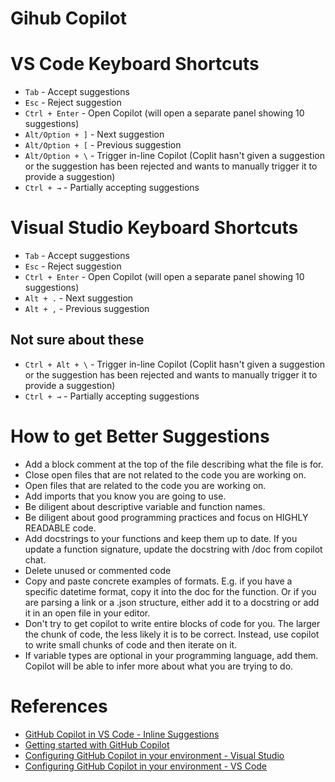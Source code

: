 # Gihub Copilot

# VS Code Keyboard Shortcuts
- `Tab` - Accept suggestions
- `Esc` - Reject suggestion
- `Ctrl + Enter` - Open Copilot (will open a separate panel showing 10 suggestions)
- `Alt/Option + ]` - Next suggestion
- `Alt/Option + [` - Previous suggestion
- `Alt/Option + \` - Trigger in-line Copilot (Coplit hasn't given a suggestion or the suggestion has been rejected and wants to manually trigger it to provide a suggestion)
- `Ctrl + →` - Partially accepting suggestions

# Visual Studio Keyboard Shortcuts
- `Tab` - Accept suggestions
- `Esc` - Reject suggestion
- `Ctrl + Enter` - Open Copilot (will open a separate panel showing 10 suggestions)
- `Alt + .` - Next suggestion
- `Alt + ,` - Previous suggestion

## Not sure about these
- `Ctrl + Alt + \` - Trigger in-line Copilot (Coplit hasn't given a suggestion or the suggestion has been rejected and wants to manually trigger it to provide a suggestion)
- `Ctrl + →` - Partially accepting suggestions

# How to get Better Suggestions
- Add a block comment at the top of the file describing what the file is for.
- Close open files that are not related to the code you are working on.
- Open files that are related to the code you are working on.
- Add imports that you know you are going to use.
- Be diligent about descriptive variable and function names.
- Be diligent about good programming practices and focus on HIGHLY READABLE code.
- Add docstrings to your functions and keep them up to date. If you update a function signature, update the docstring with /doc from copilot chat.
- Delete unused or commented code
- Copy and paste concrete examples of formats. E.g. if you have a specific datetime format, copy it into the doc for the function. Or if you are parsing a link or a .json structure, either add it to a docstring or add it in an open file in your editor.
- Don't try to get copilot to write entire blocks of code for you. The larger the chunk of code, the less likely it is to be correct. Instead, use copilot to write small chunks of code and then iterate on it.
- If variable types are optional in your programming language, add them. Copilot will be able to infer more about what you are trying to do.

# References
 - [GitHub Copilot in VS Code - Inline Suggestions](https://code.visualstudio.com/docs/editor/github-copilot#_inline-suggestions)
 - [Getting started with GitHub Copilot](https://docs.github.com/en/copilot/using-github-copilot/getting-started-with-github-copilot#partially-accepting-suggestions-1)
 - [Configuring GitHub Copilot in your environment - Visual Studio](https://docs.github.com/en/copilot/configuring-github-copilot/configuring-github-copilot-in-your-environment)
 - [Configuring GitHub Copilot in your environment - VS Code](https://docs.github.com/en/copilot/configuring-github-copilot/configuring-github-copilot-in-your-environment?tool=vscode)
